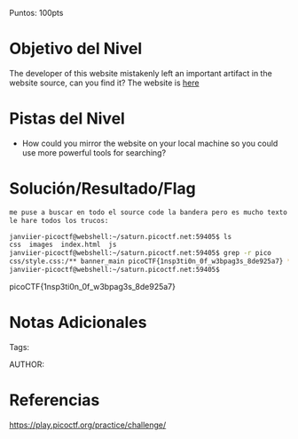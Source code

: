 Puntos: 100pts
# Objetivo del Nivel

The developer of this website mistakenly left an important artifact in the website source, can you find it?
The website is [here](http://saturn.picoctf.net:59405/)
# Pistas del Nivel
- How could you mirror the website on your local machine so you could use more powerful tools for searching?
# Solución/Resultado/Flag

```bash
me puse a buscar en todo el source code la bandera pero es mucho texto asi que descargare la pag  y
le hare todos los trucos:

janviier-picoctf@webshell:~/saturn.picoctf.net:59405$ ls
css  images  index.html  js
janviier-picoctf@webshell:~/saturn.picoctf.net:59405$ grep -r pico
css/style.css:/** banner_main picoCTF{1nsp3ti0n_0f_w3bpag3s_8de925a7} **/
janviier-picoctf@webshell:~/saturn.picoctf.net:59405$ 

```

picoCTF{1nsp3ti0n_0f_w3bpag3s_8de925a7}
# Notas Adicionales

Tags:

AUTHOR:
# Referencias

https://play.picoctf.org/practice/challenge/